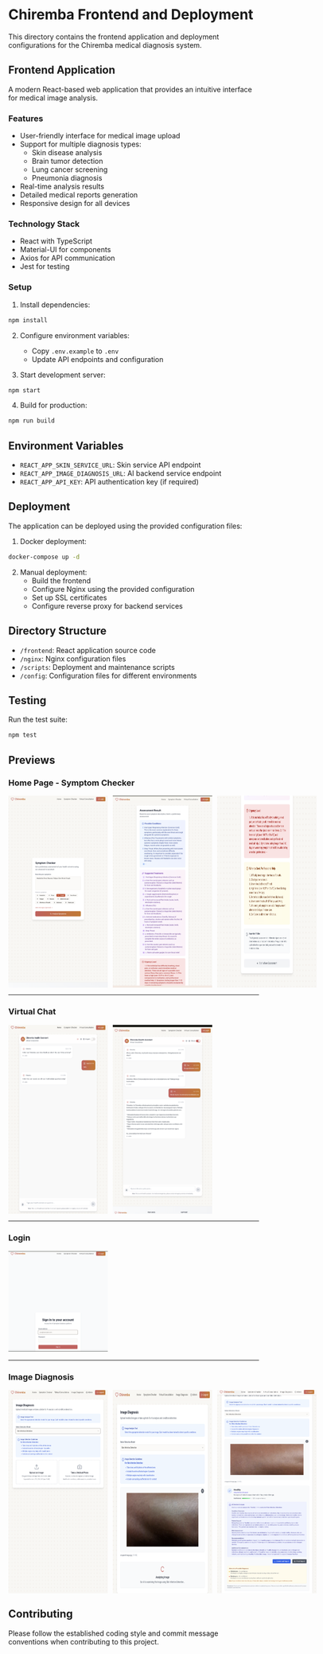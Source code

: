 # Chiremba Frontend and Deployment

This directory contains the frontend application and deployment configurations for the Chiremba medical diagnosis system.

## Frontend Application

A modern React-based web application that provides an intuitive interface for medical image analysis.

### Features

- User-friendly interface for medical image upload
- Support for multiple diagnosis types:
  - Skin disease analysis
  - Brain tumor detection
  - Lung cancer screening
  - Pneumonia diagnosis
- Real-time analysis results
- Detailed medical reports generation
- Responsive design for all devices

### Technology Stack

- React with TypeScript
- Material-UI for components
- Axios for API communication
- Jest for testing

### Setup

1. Install dependencies:
```bash
npm install
```

2. Configure environment variables:
   - Copy `.env.example` to `.env`
   - Update API endpoints and configuration

3. Start development server:
```bash
npm start
```

4. Build for production:
```bash
npm run build
```

## Environment Variables

- `REACT_APP_SKIN_SERVICE_URL`: Skin service API endpoint
- `REACT_APP_IMAGE_DIAGNOSIS_URL`: AI backend service endpoint
- `REACT_APP_API_KEY`: API authentication key (if required)

## Deployment

The application can be deployed using the provided configuration files:

1. Docker deployment:
```bash
docker-compose up -d
```

2. Manual deployment:
   - Build the frontend
   - Configure Nginx using the provided configuration
   - Set up SSL certificates
   - Configure reverse proxy for backend services

## Directory Structure

- `/frontend`: React application source code
- `/nginx`: Nginx configuration files
- `/scripts`: Deployment and maintenance scripts
- `/config`: Configuration files for different environments

## Testing

Run the test suite:
```bash
npm test
```
## Previews

### **Home Page - Symptom Checker**
<div style="display: flex; gap: 10px;">
  <img src="app_previews/symptom1.png" width="200"/>
  <img src="app_previews/symptom2.png" width="200"/>
  <img src="app_previews/symptom3.png" width="200"/>
</div>

---

### **Virtual Chat**
<div style="display: flex; gap: 10px;">
  <img src="app_previews/chat1.png" width="200"/>
  <img src="app_previews/chat2.png" width="200"/>
</div>

---

### **Login**
<img src="app_previews/login.png" width="200"/>

---

### **Image Diagnosis**
<div style="display: flex; gap: 10px;">
  <img src="app_previews/diagnosis1.png" width="200"/>
  <img src="app_previews/diagnosis2.png" width="200"/>
  <img src="app_previews/diagnosis3.png" width="200"/>
</div>

## Contributing

Please follow the established coding style and commit message conventions when contributing to this project.
